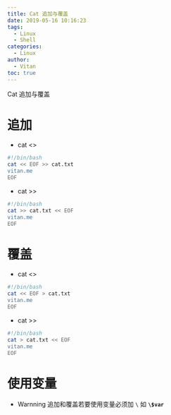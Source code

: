 ```yaml
---
title: Cat 追加与覆盖
date: 2019-05-16 10:16:23
tags:
  - Linux
  - Shell
categories:
  - Linux
author:
  - Vitan
toc: true
---
```

Cat  追加与覆盖
<!--more-->
# 追加
- cat <<EOF>>

```bash
#!/bin/bash
cat << EOF >> cat.txt
vitan.me
EOF
```

- cat >>

```bash
#!/bin/bash
cat >> cat.txt << EOF
vitan.me
EOF
```

# 覆盖
- cat <<EOF>>

```bash
#!/bin/bash
cat << EOF > cat.txt
vitan.me
EOF
```

- cat >>

```bash
#!/bin/bash
cat > cat.txt << EOF
vitan.me
EOF
```

# 使用变量
- Warnning
追加和覆盖若要使用变量必须加 `\` 如 **`\$var`**